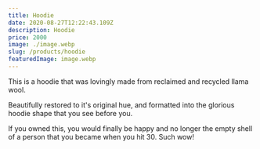 ```yaml
---
title: Hoodie
date: 2020-08-27T12:22:43.109Z
description: Hoodie
price: 2000
image: ./image.webp
slug: /products/hoodie
featuredImage: image.webp
---
```

This is a hoodie that was lovingly made from reclaimed and recycled llama wool. 

Beautifully restored to it's original hue, and formatted into the glorious hoodie shape that you see before you. 

If you owned this, you would finally be happy and no longer the empty shell of a person that you became when you hit 30. Such wow!